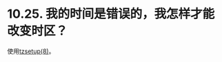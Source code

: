 # 10.25. 我的时间是错误的，我怎样才能改变时区？

使用[tzsetup(8)](https://www.freebsd.org/cgi/man.cgi?query=tzsetup&sektion=8&format=html)。
